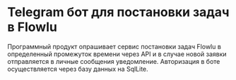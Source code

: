
# Telegram бот для постановки задач в Flowlu #

Программный продукт опрашивает сервис постановки задач Flowlu в определенный промежуток времени через API и в случае новой заявки отправляется в личные сообщения уведомление. Авторизация в боте осуществляется через базу данных на SqlLite.

